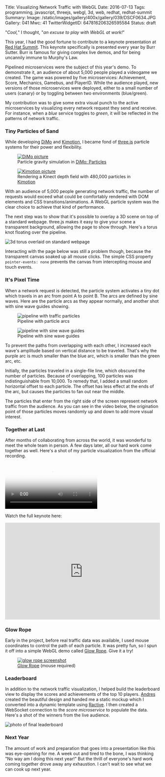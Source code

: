 Title: Visualizing Network Traffic with WebGL
Date: 2016-07-13
Tags: programming, javascript, threejs, webgl, 3d, web, redhat, redhat-summit
Summary: 
Image: /static/images/gallery/400x/gallery/039/DSCF0634.JPG
Gallery: 041
Mwc: 41
TwitterWidgetID: 647816206326595584
Status: draft

"*Cool,*" I thought, "*an excuse to play with WebGL at work!*"

This year, I had the good fortune to contribute to a keynote presentation at
[Red Hat Summit][summit].  This keynote specifically is presented every year by
Burr Sutter.  Burr is famous for giving complex live demos, and for being
uncannily immune to Murphy's Law.

Pipelined microservices were the subject of this year's demo.  To demonstrate
it, an audience of about 5,000 people played a videogame we created.  The game
was powered by five microservices: Achievement, Score, Mechanics, Gamebus, and
PlayerID.  While the audience played, new versions of those microservices were
deployed, either to a small number of users (canary) or by toggling between two
environments (blue/green).

My contribution was to give some extra visual punch to the active microservices
by visualizing every network request they send and receive.  For instance, when
a *blue* service toggles to *green*, it will be reflected in the patterns of
network traffic.

### Tiny Particles of Sand

While developing [DiMo][dimo-particles] and [Kimotion][kimotion-web], I became
fond of [three.js][threejs] particle systems for their power and flexibility.

<div class="row">
    <figure class="col-sm-6">
        <a href="/projects/dimo">
            <img src="/static/images/041/swath-colors.png" alt="DiMo picture" />
        </a>
        <figcaption>Particle gravity simulation in <a href="/projects/dimo">DiMo: Particles</a></figcaption>
    </figure>
    <figure class="col-sm-6">
        <a href="/projects/kimotion">
            <img src="/static/images/041/kimotion-pic.jpg" alt="Kimotion picture" />
        </a>
        <figcaption>Rendering a Kinect depth field with 480,000 particles in <a href="/projects/kimotion">Kimotion</a></figcaption>
    </figure>
</div>

With an audience of 5,000 people generating network traffic, the number of
requests would exceed what could be comfortably rendered with DOM elements and
CSS transitions/animations.  A WebGL particle system was the clear choice to
achieve that kind of performance.

The next step was to show that it's possible to overlay a 3D scene on top of a
standard webpage.  three.js makes it easy to give your scene a transparent
background, allowing the page to show through.  Here's a torus knot floating
over the pipeline.

![3d torus overlaid on standard webpage](/static/images/041/3d-overlay.png)

Interacting with the page below was still a problem though, because the
transparent canvas soaked up all mouse clicks.  The simple CSS property
`pointer-events: none` prevents the canvas from intercepting mouse and touch
events.

### It's Pixel Time

When a network request is detected, the particle system activates a tiny dot
which travels in an arc from point A to point B.  The arcs are defined by sine
waves.  Here are the particle arcs as they appear normally, and another shot
with sine wave guides showing.

<div class="row">
    <figure class="col-sm-6">
        <img src="/static/images/041/pipeline-nosines.png" alt="pipeline with traffic particles" />
        <figcaption>Pipeline with particle arcs</figcaption>
    </figure>
    <figure class="col-sm-6">
        <img src="/static/images/041/pipeline-sines.png" alt="pipeline with sine wave guides" />
        <figcaption>Pipeline with sine wave guides</figcaption>
    </figure>
</div>

To prevent the paths from overlapping with each other, I increased each wave's
amplitude based on vertical distance to be traveled.  That's why the purple arc
is much smaller than the blue arc, which is smaller than the green arc, etc.

Initially, the particles traveled in a single-file line, which obscured the
number of particles.  Because of overlapping, 100 particles was
indistinguishable from 10,000.  To remedy that, I added a small random
horizontal offset to each particle.  The offset has less effect at the ends of
the arc, but causes the particles to fan out near the middle.

The particles that enter from the right side of the screen represent network
traffic from the audience.  As you can see in the video below, the origination
point of those particles moves randomly up and down to add more visual
interest.

### Together at Last

After months of collaborating from across the world, it was wonderful to meet
the whole team in person.  A few days later, all our hard work come together as
well.  Here's a shot of my particle visualization from the official recording.

<video style="margin: 0 auto" poster="/static/images/041/traffic-thumb.jpg" autoplay controls loop>
    <source src="/static/videos/041/traffic.webm" />
    <source src="/static/videos/041/traffic.mp4" />
</video>



Watch the full keynote here:

<iframe style="display: block; margin: 0 auto;" width="100%" height="315" src="https://www.youtube.com/embed/ooA6FmTL4Dk" frameborder="0" allowfullscreen></iframe>

### Glow Rope

Early in the project, before real traffic data was available, I used mouse
coordinates to control the path of each particle.  It was pretty fun, so I spun
it off into a simple WebGL demo called [Glow Rope][glow-rope].  Give it a try!

<figure>
    <a href="/demos/glow-rope"><img src="/static/images/041/glow-rope.png" alt="glow rope screenshot" /></a>
    <figcaption> <a href="/demos/glow-rope">Glow Rope</a> (mouse required) </figcaption>
</figure>

### Leaderboard

In addition to the network traffic visualization, I helped build the
leaderboard view to display the scores and achievements of the top 10 players.
[Andres][andres] created the beautiful design and handed me a static mockup
which I converted into a dynamic template using [Ractive][ractive].  I then
created a WebSocket connection to the *score microservice* to populate the
data.  Here's a shot of the winners from the live audience.

![photo of final leaderboard](/static/images/041/leaderboard-final.jpg)

### Next Year

The amount of work and preparation that goes into a presentation like this was
eye-opening for me.  A week out and tired to the bone, I was thinking "No way
am I doing this next year!"  But the thrill of everyone's hard work coming
together drove away any exhaustion.  I can't wait to see what we can cook up
next year.


[andres]: https://twitter.com/andresgalante/
[dimo-particles]: /projects/dimo
[glow-rope]: /demos/glow-rope
[kimotion-web]: http://kimotion.xyz
[ractive]: http://ractivejs.org/
[summit]: https://www.redhat.com/summit
[threejs]: http://threejs.org
[video]: https://www.youtube.com/watch?v=ooA6FmTL4Dk
